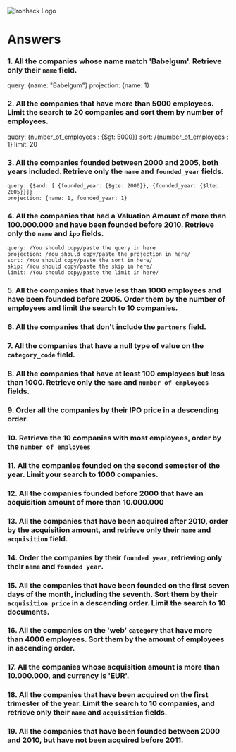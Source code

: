 ![Ironhack Logo](https://i.imgur.com/1QgrNNw.png)

# Answers

### 1. All the companies whose name match 'Babelgum'. Retrieve only their `name` field.

query: {name: "Babelgum"}
projection: {name: 1}

### 2. All the companies that have more than 5000 employees. Limit the search to 20 companies and sort them by **number of employees**.

query: {number_of_employees
: {$gt: 5000}}
sort: /{number_of_employees
: 1}
limit: 20

### 3. All the companies founded between 2000 and 2005, both years included. Retrieve only the `name` and `founded_year` fields.


    query: {$and: [ {founded_year: {$gte: 2000}}, {founded_year: {$lte: 2005}}]}
    projection: {name: 1, founded_year: 1}



### 4. All the companies that had a Valuation Amount of more than 100.000.000 and have been founded before 2010. Retrieve only the `name` and `ipo` fields.

    query: /You should copy/paste the query in here
    projection: /You should copy/paste the projection in here/
    sort: /You should copy/paste the sort in here/
    skip: /You should copy/paste the skip in here/
    limit: /You should copy/paste the limit in here/


### 5. All the companies that have less than 1000 employees and have been founded before 2005. Order them by the number of employees and limit the search to 10 companies.

<!-- Your Code Goes Here -->

### 6. All the companies that don't include the `partners` field.

<!-- Your Code Goes Here -->

### 7. All the companies that have a null type of value on the `category_code` field.

<!-- Your Code Goes Here -->

### 8. All the companies that have at least 100 employees but less than 1000. Retrieve only the `name` and `number of employees` fields.

<!-- Your Code Goes Here -->

### 9. Order all the companies by their IPO price in a descending order.

<!-- Your Code Goes Here -->

### 10. Retrieve the 10 companies with most employees, order by the `number of employees`

<!-- Your Code Goes Here -->

### 11. All the companies founded on the second semester of the year. Limit your search to 1000 companies.

<!-- Your Code Goes Here -->

### 12. All the companies founded before 2000 that have an acquisition amount of more than 10.000.000

<!-- Your Code Goes Here -->

### 13. All the companies that have been acquired after 2010, order by the acquisition amount, and retrieve only their `name` and `acquisition` field.

<!-- Your Code Goes Here -->

### 14. Order the companies by their `founded year`, retrieving only their `name` and `founded year`.

<!-- Your Code Goes Here -->

### 15. All the companies that have been founded on the first seven days of the month, including the seventh. Sort them by their `acquisition price` in a descending order. Limit the search to 10 documents.

<!-- Your Code Goes Here -->

### 16. All the companies on the 'web' `category` that have more than 4000 employees. Sort them by the amount of employees in ascending order.

<!-- Your Code Goes Here -->

### 17. All the companies whose acquisition amount is more than 10.000.000, and currency is 'EUR'.

<!-- Your Code Goes Here -->

### 18. All the companies that have been acquired on the first trimester of the year. Limit the search to 10 companies, and retrieve only their `name` and `acquisition` fields.

<!-- Your Code Goes Here -->

### 19. All the companies that have been founded between 2000 and 2010, but have not been acquired before 2011.

<!-- Your Code Goes Here -->
